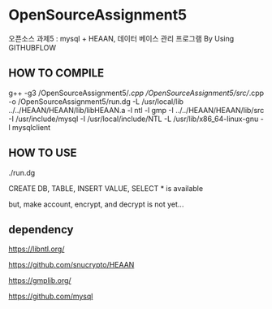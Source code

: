 # OpenSourceAssignment5
오픈소스 과제5 : mysql +  HEAAN, 데이터 베이스 관리 프로그램 By Using GITHUBFLOW

## HOW TO COMPILE
g++ -g3 /OpenSourceAssignment5/*.cpp /OpenSourceAssignment5/src/*.cpp -o /OpenSourceAssignment5/run.dg -L /usr/local/lib ../../HEAAN/HEAAN/lib/libHEAAN.a -l ntl -l gmp -I ../../HEAAN/HEAAN/lib/src -I /usr/include/mysql -I /usr/local/include/NTL -L /usr/lib/x86_64-linux-gnu -l mysqlclient

## HOW TO USE
./run.dg

CREATE DB, TABLE, INSERT VALUE, SELECT * is available

but, make account, encrypt, and decrypt is not yet...



## dependency
<https://libntl.org/>

<https://github.com/snucrypto/HEAAN>

<https://gmplib.org/>

<https://github.com/mysql>
